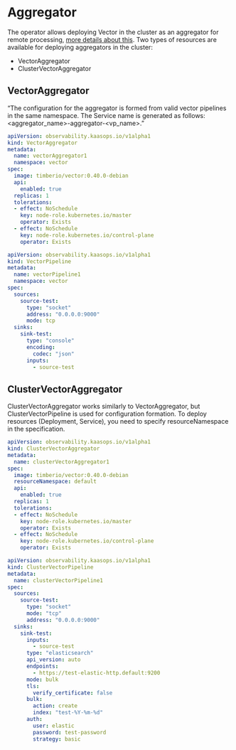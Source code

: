 # Aggregator

The operator allows deploying Vector in the cluster as an aggregator for remote processing, [more details about this](https://vector.dev/docs/setup/going-to-prod/arch/aggregator/). 
Two types of resources are available for deploying aggregators in the cluster:
- VectorAggregator
- ClusterVectorAggregator

## VectorAggregator

“The configuration for the aggregator is formed from valid vector pipelines in the same namespace.
The Service name is generated as follows: <aggregator_name>-aggregator-<vp_name>.”

```yaml
apiVersion: observability.kaasops.io/v1alpha1
kind: VectorAggregator
metadata:
  name: vectorAggregator1
  namespace: vector
spec:
  image: timberio/vector:0.40.0-debian
  api:
    enabled: true
  replicas: 1
  tolerations:
  - effect: NoSchedule
    key: node-role.kubernetes.io/master
    operator: Exists
  - effect: NoSchedule
    key: node-role.kubernetes.io/control-plane
    operator: Exists
```

```yaml
apiVersion: observability.kaasops.io/v1alpha1
kind: VectorPipeline
metadata:
  name: vectorPipeline1
  namespace: vector
spec:
  sources:
    source-test:
      type: "socket"
      address: "0.0.0.0:9000"
      mode: tcp
  sinks:
    sink-test:
      type: "console"
      encoding:
        codec: "json"
      inputs:
        - source-test
```

## ClusterVectorAggregator

ClusterVectorAggregator works similarly to VectorAggregator, but ClusterVectorPipeline is used for configuration formation.
To deploy resources (Deployment, Service), you need to specify resourceNamespace in the specification.

```yaml
apiVersion: observability.kaasops.io/v1alpha1
kind: ClusterVectorAggregator
metadata:
  name: clusterVectorAggregator1
spec:
  image: timberio/vector:0.40.0-debian
  resourceNamespace: default
  api:
    enabled: true
  replicas: 1
  tolerations:
  - effect: NoSchedule
    key: node-role.kubernetes.io/master
    operator: Exists
  - effect: NoSchedule
    key: node-role.kubernetes.io/control-plane
    operator: Exists
```

```yaml
apiVersion: observability.kaasops.io/v1alpha1
kind: ClusterVectorPipeline
metadata:
  name: clusterVectorPipeline1
spec:
  sources:
    source-test:
      type: "socket"
      mode: "tcp"
      address: "0.0.0.0:9000"
  sinks:
    sink-test:
      inputs:
        - source-test
      type: "elasticsearch"
      api_version: auto
      endpoints:
        - https://test-elastic-http.default:9200
      mode: bulk
      tls:
        verify_certificate: false
      bulk:
        action: create
        index: "test-%Y-%m-%d"
      auth:
        user: elastic
        password: test-password
        strategy: basic
```